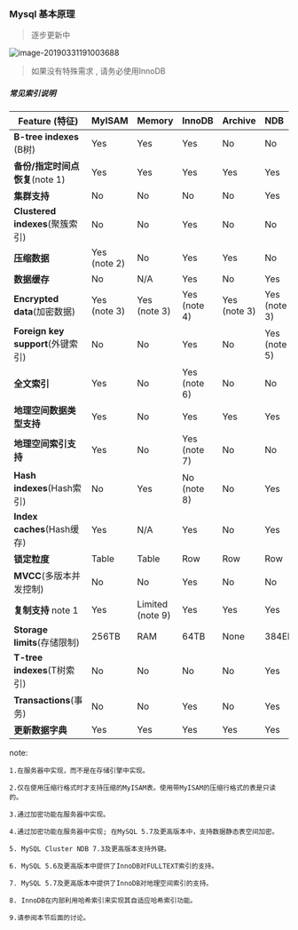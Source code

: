 ### Mysql 基本原理 

> 逐步更新中

![image-20190331191003688](https://ws4.sinaimg.cn/large/006tKfTcly1g1m6s8e8vnj30u00y1gu8.jpg)

> 如果没有特殊需求 , 请务必使用InnoDB


##### 常见索引说明


| **Feature** (特征)                | **MyISAM**   | **Memory**       | **InnoDB**   | **Archive**  | **NDB**      |
| --------------------------------- | ------------ | ---------------- | ------------ | ------------ | :----------- |
| **B-tree indexes** (B树)          | Yes          | Yes              | Yes          | No           | No           |
| **备份/指定时间点恢复**(note 1)   | Yes          | Yes              | Yes          | Yes          | Yes          |
| **集群支持**                      | No           | No               | No           | No           | Yes          |
| **Clustered indexes**(聚簇索引)   | No           | No               | Yes          | No           | No           |
| **压缩数据**                      | Yes (note 2) | No               | Yes          | Yes          | No           |
| **数据缓存**                      | No           | N/A              | Yes          | No           | Yes          |
| **Encrypted data**(加密数据)      | Yes (note 3) | Yes (note 3)     | Yes (note 4) | Yes (note 3) | Yes (note 3) |
| **Foreign key support**(外键索引) | No           | No               | Yes          | No           | Yes (note 5) |
| **全文索引**                      | Yes          | No               | Yes (note 6) | No           | No           |
| **地理空间数据类型支持**          | Yes          | No               | Yes          | Yes          | Yes          |
| **地理空间索引支持**              | Yes          | No               | Yes (note 7) | No           | No           |
| **Hash indexes**(Hash索引)        | No           | Yes              | No (note 8)  | No           | Yes          |
| **Index caches**(Hash缓存)        | Yes          | N/A              | Yes          | No           | Yes          |
| **锁定粒度**                      | Table        | Table            | Row          | Row          | Row          |
| **MVCC**(多版本并发控制)          | No           | No               | Yes          | No           | No           |
| **复制支持** note 1               | Yes          | Limited (note 9) | Yes          | Yes          | Yes          |
| **Storage limits**(存储限制)      | 256TB        | RAM              | 64TB         | None         | 384EB        |
| **T-tree indexes**(T树索引)       | No           | No               | No           | No           | Yes          |
| **Transactions**(事务)            | No           | No               | Yes          | No           | Yes          |
| **更新数据字典**                  | Yes          | Yes              | Yes          | Yes          | Yes          |


note:
```
1.在服务器中实现，而不是在存储引擎中实现。

2.仅在使用压缩行格式时才支持压缩的MyISAM表。使用带MyISAM的压缩行格式的表是只读的。

3.通过加密功能在服务器中实现。

4.通过加密功能在服务器中实现; 在MySQL 5.7及更高版本中，支持数据静态表空间加密。

5. MySQL Cluster NDB 7.3及更高版本支持外键。

6. MySQL 5.6及更高版本中提供了InnoDB对FULLTEXT索引的支持。

7. MySQL 5.7及更高版本中提供了InnoDB对地理空间索引的支持。

8. InnoDB在内部利用哈希索引来实现其自适应哈希索引功能。

9.请参阅本节后面的讨论。
```


